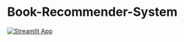 # Book-Recommender-System
[![Streamlit App](https://static.streamlit.io/badges/streamlit_badge_black_white.svg)](https://swathibabu01-book-recommender-system-app-2a55va.streamlit.app/)
